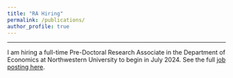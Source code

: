 ```yaml
---
title: "RA Hiring"
permalink: /publications/
author_profile: true
---
```


------

I am hiring a full-time Pre-Doctoral Research Associate in the Department of Economics at Northwestern University to begin in July 2024. See the full [job posting here](https://gsharma38.github.io/gsharma.github.io/files/RA_posting_Sharma.pdf).
